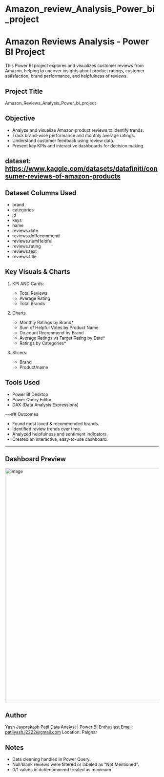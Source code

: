 # Amazon_review_Analysis_Power_bi_project
#  Amazon Reviews Analysis - Power BI Project

This Power BI project explores and visualizes customer reviews from Amazon, helping to uncover insights about product ratings, customer satisfaction, brand performance, and helpfulness of reviews.

## Project Title
Amazon_Reviews_Analysis_Power_bi_project



##  Objective

- Analyze and visualize Amazon product reviews to identify trends.
- Track brand-wise performance and monthly average ratings.
- Understand customer feedback using review data.
- Present key KPIs and interactive dashboards for decision making.

## dataset: https://www.kaggle.com/datasets/datafiniti/consumer-reviews-of-amazon-products
## Dataset Columns Used

- brand
- categories
- id
- keys
- name
- reviews.date
- reviews.doRecommend
- reviews.numHelpful
- reviews.rating
- reviews.text
- reviews.title


## Key Visuals & Charts

1. KPI AND Cards:
   - Total Reviews
   - Average Rating
   - Total Brands

2. Charts
   - Monthly Ratings by Brand*  
   - Sum of Helpful Votes by Product Name 
   - Do count  Recommend  by Brand 
   - Average Ratings vs Target Rating by Date*  
   - Ratings by Categories*

3. Slicers:
   - Brand
   - Product/name
     

## Tools Used

- Power BI Desktop
- Power Query Editor
- DAX (Data Analysis Expressions)

---## Outcomes

- Found most loved & recommended brands.
- Identified review trends over time.
- Analyzed helpfulness and sentiment indicators.
- Created an interactive, easy-to-use dashboard.

---

## Dashboard Preview

<img width="1366" height="768" alt="image" src="https://github.com/user-attachments/assets/bf998baa-508a-439a-8205-e4ebfb63435c" />



##  Author

Yash Jayprakash Patil
Data Analyst | Power BI Enthusiast
Email: patilyash.j2222@gmail.com
Location: Palghar


## Notes

- Data cleaning handled in Power Query.
- Null/blank reviews were filtered or labeled as "Not Mentioned".
- 0/1 values in doRecommend treated as maximum 

